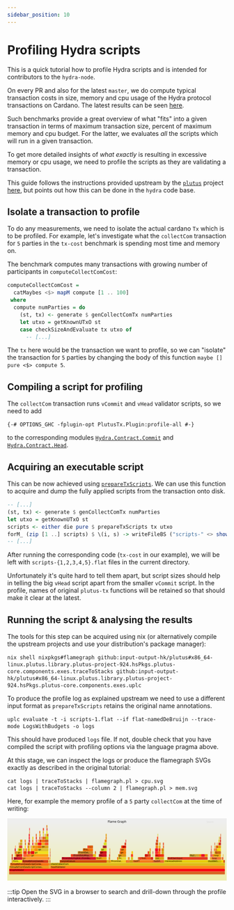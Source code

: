 ```yaml
---
sidebar_position: 10
---
```


# Profiling Hydra scripts

This is a quick tutorial how to profile Hydra scripts and is intended for
contributors to the `hydra-node`.

On every PR and also for the latest `master`, we do compute typical transaction
costs in size, memory and cpu usage of the Hydra protocol transactions on
Cardano. The latest results can be seen
[here](./transaction-cost).

Such benchmarks provide a great overview of what "fits" into a given transaction
in terms of maximum transaction size, percent of maximum memory and cpu budget.
For the latter, we evaluates _all_ the scripts which will run in a given
transaction.

To get more detailed insights of _what exactly_ is resulting in excessive memory
or cpu usage, we need to profile the scripts as they are validating a
transaction.

This guide follows the instructions provided upstream by the
[`plutus`](https://github.com/input-output-hk/plutus) project
[here](https://plutus.readthedocs.io/en/latest/howtos/profiling-scripts.html),
but points out how this can be done in the `hydra` code base.

## Isolate a transaction to profile

To do any measurements, we need to isolate the actual cardano `Tx` which is to
be profiled. For example, let's investigate what the `collectCom` transaction
for `5` parties in the `tx-cost` benchmark is spending most time and memory on.

The benchmark computes many transactions with growing number of participants in `computeCollectComCost`:

```haskell
computeCollectComCost =
  catMaybes <$> mapM compute [1 .. 100]
 where
  compute numParties = do
    (st, tx) <- generate $ genCollectComTx numParties
    let utxo = getKnownUTxO st
    case checkSizeAndEvaluate tx utxo of
      -- [...]
```

The `tx` here would be the transaction we want to profile, so we can "isolate"
the transaction for `5` parties by changing the body of this function `maybe [] pure <$> compute 5`.

## Compiling a script for profiling

The `collectCom` transaction runs `vCommit` and `vHead` validator scripts, so we
need to add

```
{-# OPTIONS_GHC -fplugin-opt PlutusTx.Plugin:profile-all #-}
```

to the corresponding modules [`Hydra.Contract.Commit`](/haddock/hydra-plutus/Hydra-Contract-Commit.html) and
[`Hydra.Contract.Head`](/haddock/hydra-plutus/Hydra-Contract-Head.html).

## Acquiring an executable script

This can be now achieved using
[`prepareTxScripts`](/haddock/hydra-node/Hydra-Ledger-Cardano-Evaluate.html#v:prepareTxScripts).
We can use this function to acquire and dump the fully applied scripts from the
transaction onto disk.

```haskell
-- [...]
(st, tx) <- generate $ genCollectComTx numParties
let utxo = getKnownUTxO st
scripts <- either die pure $ prepareTxScripts tx utxo
forM_ (zip [1 ..] scripts) $ \(i, s) -> writeFileBS ("scripts-" <> show i <> ".flat") s
-- [...]
```

After running the corresponding code (`tx-cost` in our example), we will be left
with `scripts-{1,2,3,4,5}.flat` files in the current directory.

Unfortunately it's quite hard to tell them apart, but script sizes should help
in telling the big `vHead` script apart from the smaller `vCommit` script. In
the profile, names of original `plutus-tx` functions will be retained so that
should make it clear at the latest.

## Running the script & analysing the results

The tools for this step can be acquired using nix (or alternatively compile the
upstream projects and use your distribution's package manager):

```
nix shell nixpkgs#flamegraph github:input-output-hk/plutus#x86_64-linux.plutus.library.plutus-project-924.hsPkgs.plutus-core.components.exes.traceToStacks github:input-output-hk/plutus#x86_64-linux.plutus.library.plutus-project-924.hsPkgs.plutus-core.components.exes.uplc
```

To produce the profile log as explained upstream we need to use a different
input format as `prepareTxScripts` retains the original name annotations.

```
uplc evaluate -t -i scripts-1.flat --if flat-namedDeBruijn --trace-mode LogsWithBudgets -o logs
```

This should have produced `logs` file. If not, double check that you have
compiled the script with profiling options via the language pragma above.

At this stage, we can inspect the logs or produce the flamegraph SVGs exactly as
described in the original tutorial:

```
cat logs | traceToStacks | flamegraph.pl > cpu.svg
cat logs | traceToStacks --column 2 | flamegraph.pl > mem.svg
```

Here, for example the memory profile of a `5` party `collectCom` at the time of
writing:

![](profile-mem.svg)

:::tip
Open the SVG in a browser to search and drill-down through the profile
interactively.
:::
